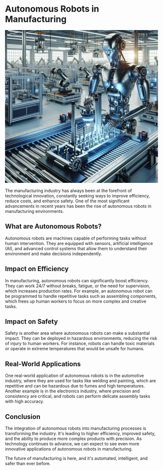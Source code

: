 # Autonomous Robots in Manufacturing

![Autonomous robot working on a manufacturing assembly line](https://raw.githubusercontent.com/Kanakjr/100-days-of-AI-Writing/main/images/Autonomous-Robots-in-Manufacturing.png)

The manufacturing industry has always been at the forefront of technological innovation, constantly seeking ways to improve efficiency, reduce costs, and enhance safety. One of the most significant advancements in recent years has been the rise of autonomous robots in manufacturing environments.

## What are Autonomous Robots?

Autonomous robots are machines capable of performing tasks without human intervention. They are equipped with sensors, artificial intelligence (AI), and advanced control systems that allow them to understand their environment and make decisions independently.

## Impact on Efficiency

In manufacturing, autonomous robots can significantly boost efficiency. They can work 24/7 without breaks, fatigue, or the need for supervision, which increases production rates. For example, an autonomous robot can be programmed to handle repetitive tasks such as assembling components, which frees up human workers to focus on more complex and creative tasks.

## Impact on Safety

Safety is another area where autonomous robots can make a substantial impact. They can be deployed in hazardous environments, reducing the risk of injury to human workers. For instance, robots can handle toxic materials or operate in extreme temperatures that would be unsafe for humans.

## Real-World Applications

One real-world application of autonomous robots is in the automotive industry, where they are used for tasks like welding and painting, which are repetitive and can be hazardous due to fumes and high temperatures. Another example is in the electronics industry, where precision and consistency are critical, and robots can perform delicate assembly tasks with high accuracy.

## Conclusion

The integration of autonomous robots into manufacturing processes is transforming the industry. It's leading to higher efficiency, improved safety, and the ability to produce more complex products with precision. As technology continues to advance, we can expect to see even more innovative applications of autonomous robots in manufacturing.

The future of manufacturing is here, and it's automated, intelligent, and safer than ever before.